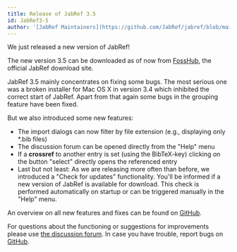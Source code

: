 ```yaml
---
title: Release of JabRef 3.5
id: JabRef3-5
author: '[JabRef Maintainers](https://github.com/JabRef/jabref/blob/main/MAINTAINERS)'
---
```


We just released a new version of JabRef!

The new version 3.5 can be downloaded as of now from [FossHub](http://www.fosshub.com/JabRef.html), the official JabRef download site.

JabRef 3.5 mainly concentrates on fixing some bugs. The most serious one was a broken installer for Mac OS X in version 3.4 which inhibited the correct start of JabRef.
Apart from that again some bugs in the grouping feature have been fixed.

But we also introduced some new features:

- The import dialogs can now filter by file extension (e.g., displaying only \*.bib files)
- The discussion forum can be opened directly from the "Help" menu
- If a **crossref** to another entry is set (using the BibTeX-key) clicking on the button "select" directly opens the referenced entry
- Last but not least: As we are releasing more often than before, we introduced a "Check for updates" functionality. You'll be informed if a new version of JabRef is available for download. This check is performed automatically on startup or can be triggered manually in the "Help" menu.

An overview on all new features and fixes can be found on [GitHub](https://github.com/JabRef/jabref/blob/v3.5/CHANGELOG.md).

For questions about the functioning or suggestions for improvements please use [the discussion forum](http://discourse.jabref.org).
In case you have trouble, report bugs on [GitHub](https://github.com/JabRef/jabref/issues).
